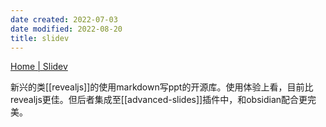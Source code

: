 ```yaml
---
date created: 2022-07-03
date modified: 2022-08-20
title: slidev
---
```


[Home | Slidev](https://cn.sli.dev/)

新兴的类[[revealjs]]的使用markdown写ppt的开源库。使用体验上看，目前比revealjs更佳。但后者集成至[[advanced-slides]]插件中，和obsidian配合更完美。
